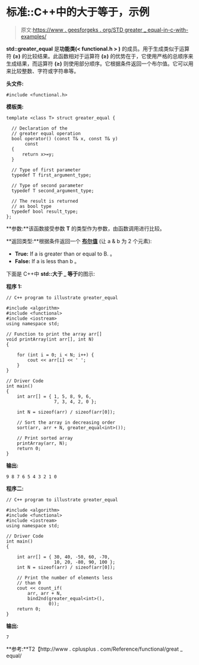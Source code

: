 # 标准::C++中的大于等于，示例

> 原文:[https://www . geesforgeks . org/STD greater _ equal-in-c-with-examples/](https://www.geeksforgeeks.org/stdgreater_equal-in-c-with-examples/)

**std::greater_equal** 是**功能类(< functional.h > )** 的成员。用于生成类似于运算符 **(≥)** 的比较结果。此函数相对于运算符 **(≥)** 的优势在于，它使用严格的总顺序来生成结果，而运算符 **(≥)** 则使用部分顺序。它根据条件返回一个布尔值。它可以用来比较整数、字符或字符串等。

**头文件:**

```
#include <functional.h>

```

**模板类:**

```
template <class T> struct greater_equal {

  // Declaration of the
  // greater equal operation 
  bool operator() (const T& x, const T& y) 
       const 
  {
      return x>=y;
  }

  // Type of first parameter
  typedef T first_argument_type;

  // Type of second parameter
  typedef T second_argument_type;

  // The result is returned
  // as bool type
  typedef bool result_type;
};

```

**参数:**该函数接受参数 **T** 的类型作为参数，由函数调用进行比较。

**返回类型:**根据条件返回一个 [**布尔值**](https://www.geeksforgeeks.org/bool-data-type-in-c/) (让 a & b 为 2 个元素):

*   **True:** If a is greater than or equal to B. 。
*   **False:** If a is less than b 。

下面是 C++中 **std::大于 _ 等于**的图示:

**程序 1:**

```
// C++ program to illustrate greater_equal

#include <algorithm>
#include <functional>
#include <iostream>
using namespace std;

// Function to print the array arr[]
void printArray(int arr[], int N)
{

    for (int i = 0; i < N; i++) {
        cout << arr[i] << ' ';
    }
}

// Driver Code
int main()
{
    int arr[] = { 1, 5, 8, 9, 6,
                  7, 3, 4, 2, 0 };

    int N = sizeof(arr) / sizeof(arr[0]);

    // Sort the array in decreasing order
    sort(arr, arr + N, greater_equal<int>());

    // Print sorted array
    printArray(arr, N);
    return 0;
}
```

**输出:**

```
9 8 7 6 5 4 3 2 1 0

```

**程序二:**

```
// C++ program to illustrate greater_equal

#include <algorithm>
#include <functional>
#include <iostream>
using namespace std;

// Driver Code
int main()
{

    int arr[] = { 30, 40, -50, 60, -70,
                  10, 20, -80, 90, 100 };
    int N = sizeof(arr) / sizeof(arr[0]);

    // Print the number of elements less
    // than 0
    cout << count_if(
        arr, arr + N,
        bind2nd(greater_equal<int>(),
                0));
    return 0;
}
```

**输出:**

```
7

```

**参考:**T2【http://www . cplusplus . com/Reference/functional/great _ equal/